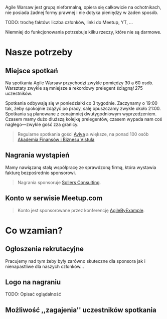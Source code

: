 Agile Warsaw jest grupą nieformalną, opiera się całkowicie na ochotnikach, nie posiada żadnej formy prawnej i nie dotyka pieniędzy w żaden sposób.

TODO: trochę faktów: liczba członków, linki do Meetup, YT, ...

Niemniej do funkcjonowania potrzebuje kilku rzeczy, które nie są darmowe.

# Nasze potrzeby

## Miejsce spotkań

Na spotkania Agile Warsaw przychodzi zwykle pomiędzy 30 a 60 osób. Warsztaty zwykle są mniejsze a rekordowy prelegent ściągnął 275 uczestników.

Spotkania odbywają się w poniedziałki co 3 tygodnie. Zaczynamy o 19:00 tak, żeby spokojnie zdążyć po pracy, salę opuszczamy zwykle około 21:00. Spotkania są planowane z conajmniej dwutygodniowym wyprzedzeniem. Czasem mamy dużo dłuższą kolejkę prelegentów, czasem wypada nam coś nagłego—zwykle gość zza granicy.

> Regularne spotkania gości [Aviva](http://www.aviva.pl/)
> a większe, na ponad 100 osób [Akademia Finansów i Biznesu Vistula](http://www.vistula.edu.pl)

## Nagrania wystąpień

Mamy nawiązaną stałą współpracę ze sprawdzoną firmą, która wystawia fakturę bezpośrednio sponsorowi.

> Nagrania sponsoruje [Sollers Consulting](https://sollers.eu/).

## Konto w serwisie Meetup.com

> Konto jest sponsorowane przez konferencję [AgileByExample](http://agilebyexample.com).

# Co wzamian?

## Ogłoszenia rekrutacyjne

Pracujemy nad tym żeby były zarówno skuteczne dla sponsora jak i nienapastliwe dla naszych członków...

## Logo na nagraniu

TODO: Opisać oglądalność

## Możliwość ,,zagajenia'' uczestników spotkania
